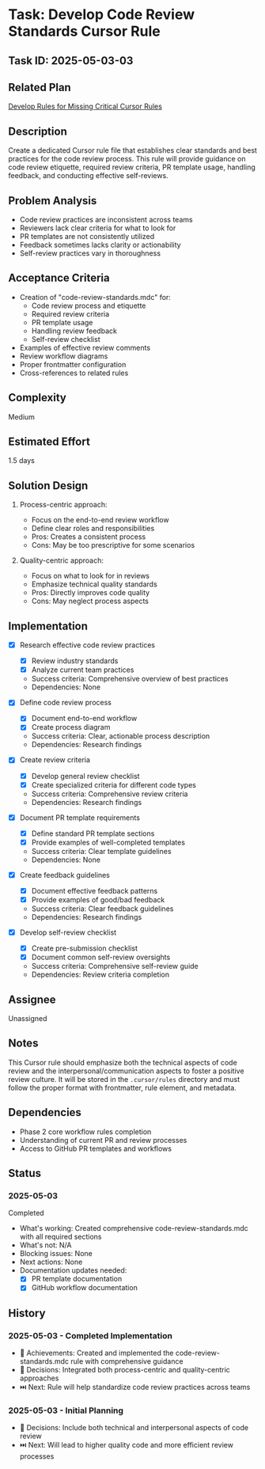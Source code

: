 # Task: Develop Code Review Standards Cursor Rule

## Task ID: 2025-05-03-03

## Related Plan

[Develop Rules for Missing Critical Cursor Rules](../plans/develop-missing-cursor-rules.md)

## Description

Create a dedicated Cursor rule file that establishes clear standards and best practices for the code review process. This rule will provide guidance on code review etiquette, required review criteria, PR template usage, handling feedback, and conducting effective self-reviews.

## Problem Analysis

- Code review practices are inconsistent across teams
- Reviewers lack clear criteria for what to look for
- PR templates are not consistently utilized
- Feedback sometimes lacks clarity or actionability
- Self-review practices vary in thoroughness

## Acceptance Criteria

- Creation of "code-review-standards.mdc" for:
  - Code review process and etiquette
  - Required review criteria
  - PR template usage
  - Handling review feedback
  - Self-review checklist
- Examples of effective review comments
- Review workflow diagrams
- Proper frontmatter configuration
- Cross-references to related rules

## Complexity

Medium

## Estimated Effort

1.5 days

## Solution Design

1. Process-centric approach:

   - Focus on the end-to-end review workflow
   - Define clear roles and responsibilities
   - Pros: Creates a consistent process
   - Cons: May be too prescriptive for some scenarios

2. Quality-centric approach:
   - Focus on what to look for in reviews
   - Emphasize technical quality standards
   - Pros: Directly improves code quality
   - Cons: May neglect process aspects

## Implementation

- [x] Research effective code review practices

  - [x] Review industry standards
  - [x] Analyze current team practices
  - Success criteria: Comprehensive overview of best practices
  - Dependencies: None

- [x] Define code review process

  - [x] Document end-to-end workflow
  - [x] Create process diagram
  - Success criteria: Clear, actionable process description
  - Dependencies: Research findings

- [x] Create review criteria

  - [x] Develop general review checklist
  - [x] Create specialized criteria for different code types
  - Success criteria: Comprehensive review criteria
  - Dependencies: Research findings

- [x] Document PR template requirements

  - [x] Define standard PR template sections
  - [x] Provide examples of well-completed templates
  - Success criteria: Clear template guidelines
  - Dependencies: None

- [x] Create feedback guidelines

  - [x] Document effective feedback patterns
  - [x] Provide examples of good/bad feedback
  - Success criteria: Clear feedback guidelines
  - Dependencies: Research findings

- [x] Develop self-review checklist
  - [x] Create pre-submission checklist
  - [x] Document common self-review oversights
  - Success criteria: Comprehensive self-review guide
  - Dependencies: Review criteria completion

## Assignee

Unassigned

## Notes

This Cursor rule should emphasize both the technical aspects of code review and the interpersonal/communication aspects to foster a positive review culture. It will be stored in the `.cursor/rules` directory and must follow the proper format with frontmatter, rule element, and metadata.

## Dependencies

- Phase 2 core workflow rules completion
- Understanding of current PR and review processes
- Access to GitHub PR templates and workflows

## Status

### 2025-05-03

Completed

- What's working: Created comprehensive code-review-standards.mdc with all required sections
- What's not: N/A
- Blocking issues: None
- Next actions: None
- Documentation updates needed:
  - [x] PR template documentation
  - [x] GitHub workflow documentation

## History

### 2025-05-03 - Completed Implementation

- 🎉 Achievements: Created and implemented the code-review-standards.mdc rule with comprehensive guidance
- 🤔 Decisions: Integrated both process-centric and quality-centric approaches
- ⏭️ Next: Rule will help standardize code review practices across teams

### 2025-05-03 - Initial Planning

- 🤔 Decisions: Include both technical and interpersonal aspects of code review
- ⏭️ Next: Will lead to higher quality code and more efficient review processes
